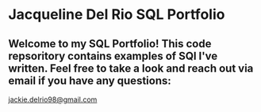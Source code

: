 # Jacqueline Del Rio SQL Portfolio

## Welcome to my SQL Portfolio! This code repsoritory contains examples of SQl I've written. Feel free to take a look and reach out via email if you have any questions: 
jackie.delrio98@gmail.com
